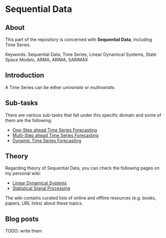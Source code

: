 # Sequential Data

## About
This part of the repository is concerned with __Sequential Data__, including Time Series.

Keywords: Sequential Data, Time Series, Linear Dynamical Systems, State Space Models, ARMA, ARIMA, SARIMAX

## Introduction

A Time Series can be either _univariate_ or _multivariate_.

## Sub-tasks
There are various sub-tasks that fall under this specific domain and some of them are the following:

- [One-Step ahead Time Series Forecasting](code/applications/sequential_data/one_step_time_series_forecasting)
- [Multi-Step ahead Time Series Forecasting](code/applications/sequential_data/multi_step_time_series_forecasting)
- [Dynamic Time Series Forecasting](code/applications/sequential_data/dynamic_time_series_forecasting)

## Theory
Regarding theory of Sequential Data, you can check the following pages on my personal wiki:

- [Linear Dynamical Systems](https://wiki.kourouklides.com/wiki/Linear_Dynamical_System)
- [Statistical Signal Processing](https://wiki.kourouklides.com/wiki/Statistical_Signal_Processing)

The wiki contains curated lists of online and offline resources (e.g. books, papers, URL links) about these topics.

## Blog posts

TODO: write them
